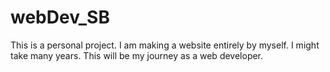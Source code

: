 # webDev_SB

This is a personal project. I am making a website entirely by myself. I might take many years.
This will be my journey as a web developer.